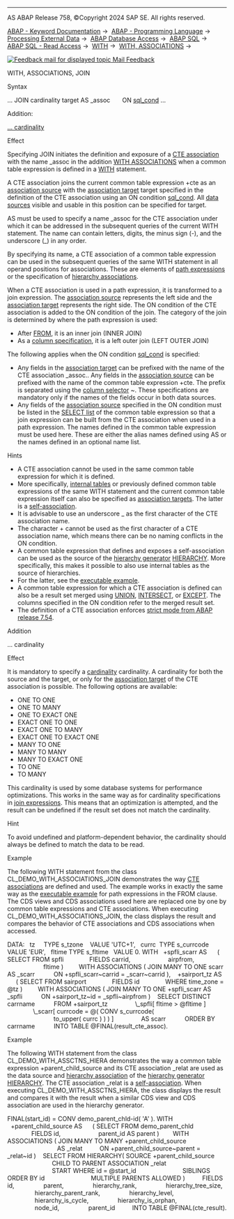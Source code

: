   

* * *

AS ABAP Release 758, ©Copyright 2024 SAP SE. All rights reserved.

[ABAP - Keyword Documentation](https://help.sap.com/doc/abapdocu_latest_index_htm/latest/en-US/abenabap.htm) →  [ABAP - Programming Language](https://help.sap.com/doc/abapdocu_latest_index_htm/latest/en-US/abenabap_reference.htm) →  [Processing External Data](https://help.sap.com/doc/abapdocu_latest_index_htm/latest/en-US/abenabap_language_external_data.htm) →  [ABAP Database Access](https://help.sap.com/doc/abapdocu_latest_index_htm/latest/en-US/abendb_access.htm) →  [ABAP SQL](https://help.sap.com/doc/abapdocu_latest_index_htm/latest/en-US/abenabap_sql.htm) →  [ABAP SQL - Read Access](https://help.sap.com/doc/abapdocu_latest_index_htm/latest/en-US/abenabap_sql_reading.htm) →  [WITH](https://help.sap.com/doc/abapdocu_latest_index_htm/latest/en-US/abapwith.htm) →  [WITH, ASSOCIATIONS](https://help.sap.com/doc/abapdocu_latest_index_htm/latest/en-US/abapwith_associations.htm) → 

 [![](Mail.gif?object=Mail.gif "Feedback mail for displayed topic") Mail Feedback](mailto:f1_help@sap.com?subject=Feedback%20on%20ABAP%20Documentation&body=Document:%20WITH%2C%20ASSOCIATIONS%2C%20JOIN%2C%20ABAPWITH_ASSOCIATIONS_DEFINING%2C%20758%0D%0A%0D%0AError:%0D%0A%0D%0A%0D%0A%0D%0ASuggestion%20for%20improvement:)

WITH, ASSOCIATIONS, JOIN

Syntax

... JOIN cardinality target AS \_assoc
      ON [sql\_cond](https://help.sap.com/doc/abapdocu_latest_index_htm/latest/en-US/abenabap_sql_expr_logexp.htm) ...

Addition:

[... cardinality](#!ABAP_ONE_ADD@1@)

Effect

Specifying JOIN initiates the definition and exposure of a [CTE association](https://help.sap.com/doc/abapdocu_latest_index_htm/latest/en-US/abencte_association_glosry.htm "Glossary Entry") with the name \_assoc in the addition [WITH ASSOCIATIONS](https://help.sap.com/doc/abapdocu_latest_index_htm/latest/en-US/abapwith_associations.htm) when a common table expression is defined in a [WITH](https://help.sap.com/doc/abapdocu_latest_index_htm/latest/en-US/abapwith.htm) statement.

A CTE association joins the current common table expression +cte as an [association source](https://help.sap.com/doc/abapdocu_latest_index_htm/latest/en-US/abenassociation_source_glosry.htm "Glossary Entry") with the [association target](https://help.sap.com/doc/abapdocu_latest_index_htm/latest/en-US/abenassociation_target_glosry.htm "Glossary Entry") target specified in the definition of the CTE association using an ON condition [sql\_cond](https://help.sap.com/doc/abapdocu_latest_index_htm/latest/en-US/abenabap_sql_expr_logexp.htm). All [data sources](https://help.sap.com/doc/abapdocu_latest_index_htm/latest/en-US/abapselect_data_source.htm) visible and usable in this position can be specified for target.

AS must be used to specify a name \_assoc for the CTE association under which it can be addressed in the subsequent queries of the current WITH statement. The name can contain letters, digits, the minus sign (\-), and the underscore (\_) in any order.

By specifying its name, a CTE association of a common table expression can be used in the subsequent queries of the same WITH statement in all operand positions for associations. These are elements of [path expressions](https://help.sap.com/doc/abapdocu_latest_index_htm/latest/en-US/abenabap_sql_path.htm) or the specification of [hierarchy associations](https://help.sap.com/doc/abapdocu_latest_index_htm/latest/en-US/abenhierarchy_association_glosry.htm "Glossary Entry").

When a CTE association is used in a path expression, it is transformed to a join expression. The [association source](https://help.sap.com/doc/abapdocu_latest_index_htm/latest/en-US/abenassociation_source_glosry.htm "Glossary Entry") represents the left side and the [association target](https://help.sap.com/doc/abapdocu_latest_index_htm/latest/en-US/abenassociation_target_glosry.htm "Glossary Entry") represents the right side. The ON condition of the CTE association is added to the ON condition of the join. The category of the join is determined by where the path expression is used:

-   After [FROM](https://help.sap.com/doc/abapdocu_latest_index_htm/latest/en-US/abapfrom_clause.htm), it is an inner join (INNER JOIN)
-   As a [column specification](https://help.sap.com/doc/abapdocu_latest_index_htm/latest/en-US/abenabap_sql_columns.htm), it is a left outer join (LEFT OUTER JOIN)

The following applies when the ON condition [sql\_cond](https://help.sap.com/doc/abapdocu_latest_index_htm/latest/en-US/abenabap_sql_expr_logexp.htm) is specified:

-   Any fields in the [association target](https://help.sap.com/doc/abapdocu_latest_index_htm/latest/en-US/abenassociation_target_glosry.htm "Glossary Entry") can be prefixed with the name of the CTE association \_assoc.. Any fields in the [association source](https://help.sap.com/doc/abapdocu_latest_index_htm/latest/en-US/abenassociation_source_glosry.htm "Glossary Entry") can be prefixed with the name of the common table expression +cte. The prefix is separated using the [column selector](https://help.sap.com/doc/abapdocu_latest_index_htm/latest/en-US/abentable_comp_selector_glosry.htm "Glossary Entry") ~. These specifications are mandatory only if the names of the fields occur in both data sources.
-   Any fields of the [association source](https://help.sap.com/doc/abapdocu_latest_index_htm/latest/en-US/abenassociation_source_glosry.htm "Glossary Entry") specified in the ON condition must be listed in the [SELECT list](https://help.sap.com/doc/abapdocu_latest_index_htm/latest/en-US/abapselect_list.htm) of the common table expression so that a join expression can be built from the CTE association when used in a path expression. The names defined in the common table expression must be used here. These are either the alias names defined using AS or the names defined in an optional name list.

Hints

-   A CTE association cannot be used in the same common table expression for which it is defined.
-   More specifically, [internal tables](https://help.sap.com/doc/abapdocu_latest_index_htm/latest/en-US/abapselect_itab.htm) or previously defined common table expressions of the same WITH statement and the current common table expression itself can also be specified as [association targets](https://help.sap.com/doc/abapdocu_latest_index_htm/latest/en-US/abenassociation_target_glosry.htm "Glossary Entry"). The latter is a [self-association](https://help.sap.com/doc/abapdocu_latest_index_htm/latest/en-US/abenself_association_glosry.htm "Glossary Entry").
-   It is advisable to use an underscore \_ as the first character of the CTE association name.
-   The character + cannot be used as the first character of a CTE association name, which means there can be no naming conflicts in the ON condition.
-   A common table expression that defines and exposes a self-association can be used as the source of the [hierarchy generator](https://help.sap.com/doc/abapdocu_latest_index_htm/latest/en-US/abenhierarchy_generator_glosry.htm "Glossary Entry") [HIERARCHY](https://help.sap.com/doc/abapdocu_latest_index_htm/latest/en-US/abenselect_hierarchy_generator.htm). More specifically, this makes it possible to also use internal tables as the source of hierarchies.
-   For the latter, see the [executable example](https://help.sap.com/doc/abapdocu_latest_index_htm/latest/en-US/abenselect_from_itab_hiera_abexa.htm).
-   A common table expression for which a CTE association is defined can also be a result set merged using [UNION](https://help.sap.com/doc/abapdocu_latest_index_htm/latest/en-US/abapunion.htm), [INTERSECT](https://help.sap.com/doc/abapdocu_latest_index_htm/latest/en-US/abapunion.htm), or [EXCEPT](https://help.sap.com/doc/abapdocu_latest_index_htm/latest/en-US/abapunion.htm). The columns specified in the ON condition refer to the merged result set.
-   The definition of a CTE association enforces [strict mode from ABAP release 7.54](https://help.sap.com/doc/abapdocu_latest_index_htm/latest/en-US/abenabap_sql_strictmode_754.htm).

Addition   

... cardinality

Effect

It is mandatory to specify a [cardinality](https://help.sap.com/doc/abapdocu_latest_index_htm/latest/en-US/abencardinality_glosry.htm "Glossary Entry") cardinality. A cardinality for both the source and the target, or only for the [association target](https://help.sap.com/doc/abapdocu_latest_index_htm/latest/en-US/abenassociation_target_glosry.htm "Glossary Entry") of the CTE association is possible. The following options are available:

-   ONE TO ONE
-   ONE TO MANY
-   ONE TO EXACT ONE
-   EXACT ONE TO ONE
-   EXACT ONE TO MANY
-   EXACT ONE TO EXACT ONE
-   MANY TO ONE
-   MANY TO MANY
-   MANY TO EXACT ONE
-   TO ONE
-   TO MANY

This cardinality is used by some database systems for performance optimizations. This works in the same way as for cardinality specifications in [join expressions](https://help.sap.com/doc/abapdocu_latest_index_htm/latest/en-US/abapselect_join.htm). This means that an optimization is attempted, and the result can be undefined if the result set does not match the cardinality.

Hint

To avoid undefined and platform-dependent behavior, the cardinality should always be defined to match the data to be read.

Example

The following WITH statement from the class CL\_DEMO\_WITH\_ASSOCIATIONS\_JOIN demonstrates the way [CTE associations](https://help.sap.com/doc/abapdocu_latest_index_htm/latest/en-US/abencte_association_glosry.htm "Glossary Entry") are defined and used. The example works in exactly the same way as the [executable example](https://help.sap.com/doc/abapdocu_latest_index_htm/latest/en-US/abenpath_expr_in_from_clause_abexa.htm) for path expressions in the FROM clause. The CDS views and CDS associations used here are replaced one by one by common table expressions and CTE associations. When executing CL\_DEMO\_WITH\_ASSOCIATIONS\_JOIN, the class displays the result and compares the behavior of CTE associations and CDS associations when accessed.

DATA:
  tz     TYPE s\_tzone    VALUE 'UTC+1',
  currc  TYPE s\_currcode VALUE 'EUR',
  fltime TYPE s\_fltime   VALUE 0.
WITH
  +spfli\_scarr AS
     ( SELECT FROM spfli
              FIELDS carrid,
                     airpfrom,
                     fltime )
        WITH ASSOCIATIONS ( JOIN MANY TO ONE scarr AS \_scarr
          ON +spfli\_scarr~carrid = \_scarr~carrid ),
   +sairport\_tz AS
     ( SELECT FROM sairport
              FIELDS id
              WHERE time\_zone = @tz )
        WITH ASSOCIATIONS ( JOIN MANY TO ONE +spfli\_scarr AS \_spfli
          ON +sairport\_tz~id = \_spfli~airpfrom )
   SELECT DISTINCT carrname
          FROM +sairport\_tz
               \\\_spfli\[ fltime > @fltime \]
               \\\_scarr\[ currcode = @( CONV s\_currcode(
                                             to\_upper( currc ) ) ) \]
               AS scarr
          ORDER BY carrname
          INTO TABLE @FINAL(result\_cte\_assoc).

Example

The following WITH statement from the class CL\_DEMO\_WITH\_ASSCTNS\_HIERA demonstrates the way a common table expression +parent\_child\_source and its CTE association \_relat are used as the data source and [hierarchy association](https://help.sap.com/doc/abapdocu_latest_index_htm/latest/en-US/abenhierarchy_association_glosry.htm "Glossary Entry") of the [hierarchy generator](https://help.sap.com/doc/abapdocu_latest_index_htm/latest/en-US/abenhierarchy_generator_glosry.htm "Glossary Entry") [HIERARCHY](https://help.sap.com/doc/abapdocu_latest_index_htm/latest/en-US/abenselect_hierarchy_generator.htm). The CTE association \_relat is a [self-association](https://help.sap.com/doc/abapdocu_latest_index_htm/latest/en-US/abenself_association_glosry.htm "Glossary Entry"). When executing CL\_DEMO\_WITH\_ASSCTNS\_HIERA, the class displays the result and compares it with the result when a similar CDS view and CDS association are used in the hierarchy generator.

FINAL(start\_id) = CONV demo\_parent\_chld-id( 'A' ).
WITH
  +parent\_child\_source AS
     ( SELECT FROM demo\_parent\_chld
              FIELDS id,
                     parent\_id AS parent )
       WITH ASSOCIATIONS ( JOIN MANY TO MANY +parent\_child\_source
                             AS \_relat
         ON +parent\_child\_source~parent = \_relat~id )
   SELECT FROM HIERARCHY( SOURCE +parent\_child\_source
                          CHILD TO PARENT ASSOCIATION \_relat
                          START WHERE id = @start\_id
                          SIBLINGS ORDER BY id
                          MULTIPLE PARENTS ALLOWED )
         FIELDS id,
                parent,
                hierarchy\_rank,
                hierarchy\_tree\_size,
                hierarchy\_parent\_rank,
                hierarchy\_level,
                hierarchy\_is\_cycle,
                hierarchy\_is\_orphan,
                node\_id,
                parent\_id
         INTO TABLE @FINAL(cte\_result).